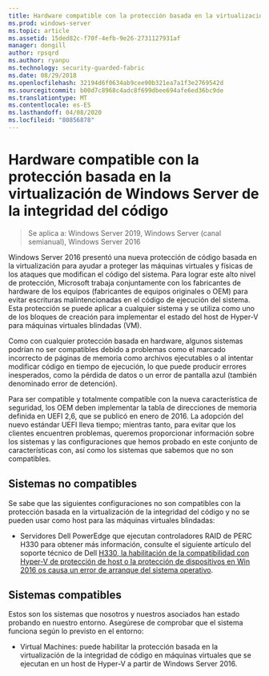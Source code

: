 ```yaml
---
title: Hardware compatible con la protección basada en la virtualización de Windows Server de la integridad del código
ms.prod: windows-server
ms.topic: article
ms.assetid: 15ded82c-f70f-4efb-9e26-2731127931af
manager: dongill
author: rpsqrd
ms.author: ryanpu
ms.technology: security-guarded-fabric
ms.date: 08/29/2018
ms.openlocfilehash: 32194d6f0634ab9cee90b321ea7a1f3e2769542d
ms.sourcegitcommit: b00d7c8968c4adc8f699dbee694afe6ed36bc9de
ms.translationtype: MT
ms.contentlocale: es-ES
ms.lasthandoff: 04/08/2020
ms.locfileid: "80856878"
---
```

# <a name="compatible-hardware-with-windows-server-virtualization-based-protection-of-code-integrity"></a>Hardware compatible con la protección basada en la virtualización de Windows Server de la integridad del código

>Se aplica a: Windows Server 2019, Windows Server (canal semianual), Windows Server 2016

Windows Server 2016 presentó una nueva protección de código basada en la virtualización para ayudar a proteger las máquinas virtuales y físicas de los ataques que modifican el código del sistema. Para lograr este alto nivel de protección, Microsoft trabaja conjuntamente con los fabricantes de hardware de los equipos (fabricantes de equipos originales o OEM) para evitar escrituras malintencionadas en el código de ejecución del sistema. Esta protección se puede aplicar a cualquier sistema y se utiliza como uno de los bloques de creación para implementar el estado del host de Hyper-V para máquinas virtuales blindadas (VM). 

Como con cualquier protección basada en hardware, algunos sistemas podrían no ser compatibles debido a problemas como el marcado incorrecto de páginas de memoria como archivos ejecutables o al intentar modificar código en tiempo de ejecución, lo que puede producir errores inesperados, como la pérdida de datos o un error de pantalla azul (también denominado error de detención). 

Para ser compatible y totalmente compatible con la nueva característica de seguridad, los OEM deben implementar la tabla de direcciones de memoria definida en UEFI 2,6, que se publicó en enero de 2016. La adopción del nuevo estándar UEFI lleva tiempo; mientras tanto, para evitar que los clientes encuentren problemas, queremos proporcionar información sobre los sistemas y las configuraciones que hemos probado en este conjunto de características con, así como los sistemas que sabemos que no son compatibles. 

## <a name="non-compatible-systems"></a>Sistemas no compatibles

Se sabe que las siguientes configuraciones no son compatibles con la protección basada en la virtualización de la integridad del código y no se pueden usar como host para las máquinas virtuales blindadas:

- Servidores Dell PowerEdge que ejecutan controladores RAID de PERC H330 para obtener más información, consulte el siguiente artículo del soporte técnico de Dell [H330, la habilitación de la compatibilidad con Hyper-V de protección de host o la protección de dispositivos en Win 2016 os causa un error de arranque del sistema operativo](http://www.dell.com/Support/Article/us/en/19/QNA44045).  


## <a name="compatible-systems"></a>Sistemas compatibles

Estos son los sistemas que nosotros y nuestros asociados han estado probando en nuestro entorno. Asegúrese de comprobar que el sistema funciona según lo previsto en el entorno: 

- Virtual Machines: puede habilitar la protección basada en la virtualización de la integridad de código en máquinas virtuales que se ejecutan en un host de Hyper-V a partir de Windows Server 2016.



